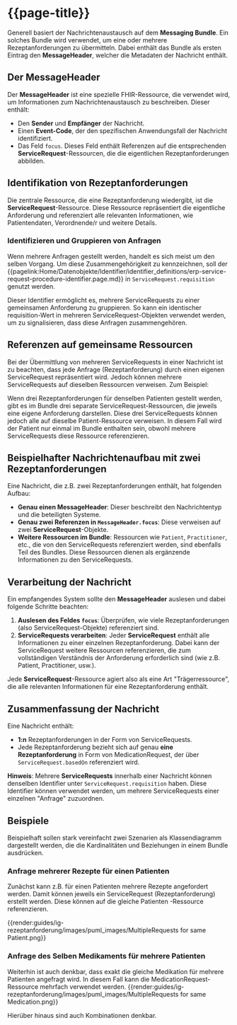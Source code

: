 # {{page-title}}

Generell basiert der Nachrichtenaustausch auf dem **Messaging Bundle**. Ein solches Bundle wird verwendet, um eine oder mehrere Rezeptanforderungen zu übermitteln. Dabei enthält das Bundle als ersten Eintrag den **MessageHeader**, welcher die Metadaten der Nachricht enthält.

## Der MessageHeader

Der **MessageHeader** ist eine spezielle FHIR-Ressource, die verwendet wird, um Informationen zum Nachrichtenaustausch zu beschreiben. Dieser enthält:

- Den **Sender** und **Empfänger** der Nachricht.
- Einen **Event-Code**, der den spezifischen Anwendungsfall der Nachricht identifiziert.
- Das Feld `focus`. Dieses Feld enthält Referenzen auf die entsprechenden **ServiceRequest**-Ressourcen, die die eigentlichen Rezeptanforderungen abbilden.

## Identifikation von Rezeptanforderungen

Die zentrale Ressource, die eine Rezeptanforderung wiedergibt, ist die **ServiceRequest**-Ressource. Diese Ressource repräsentiert die eigentliche Anforderung und referenziert alle relevanten Informationen, wie Patientendaten, Verordnende/r und weitere Details.

### Identifizieren und Gruppieren von Anfragen
Wenn mehrere Anfragen gestellt werden, handelt es sich meist um den selben Vorgang. Um diese Zusammengehörigkeit zu kennzeichnen, soll der {{pagelink:Home/Datenobjekte/Identifier/identifier_definitions/erp-service-request-procedure-identifier.page.md}} in `ServiceRequest.requisition` genutzt werden.

Dieser Identifier ermöglicht es, mehrere ServiceRequests zu einer gemeinsamen Anforderung zu gruppieren. So kann ein identischer requisition-Wert in mehreren ServiceRequest-Objekten verwendet werden, um zu signalisieren, dass diese Anfragen zusammengehören.

## Referenzen auf gemeinsame Ressourcen
Bei der Übermittlung von mehreren ServiceRequests in einer Nachricht ist zu beachten, dass jede Anfrage (Rezeptanforderung) durch einen eigenen ServiceRequest repräsentiert wird. Jedoch können mehrere ServiceRequests auf dieselben Ressourcen verweisen. Zum Beispiel:

Wenn drei Rezeptanforderungen für denselben Patienten gestellt werden, gibt es im Bundle drei separate ServiceRequest-Ressourcen, die jeweils eine eigene Anforderung darstellen.
Diese drei ServiceRequests können jedoch alle auf dieselbe Patient-Ressource verweisen. In diesem Fall wird der Patient nur einmal im Bundle enthalten sein, obwohl mehrere ServiceRequests diese Ressource referenzieren.

## Beispielhafter Nachrichtenaufbau mit zwei Rezeptanforderungen

Eine Nachricht, die z.B. zwei Rezeptanforderungen enthält, hat folgenden Aufbau:

- **Genau einen MessageHeader**: Dieser beschreibt den Nachrichtentyp und die beteiligten Systeme.
- **Genau zwei Referenzen in `MessageHeader.focus`**: Diese verweisen auf zwei **ServiceRequest**-Objekte.
- **Weitere Ressourcen im Bundle**: Ressourcen wie `Patient`, `Practitioner`, etc., die von den ServiceRequests referenziert werden, sind ebenfalls Teil des Bundles. Diese Ressourcen dienen als ergänzende Informationen zu den ServiceRequests.

## Verarbeitung der Nachricht

Ein empfangendes System sollte den **MessageHeader** auslesen und dabei folgende Schritte beachten:

1. **Auslesen des Feldes `focus`**: Überprüfen, wie viele Rezeptanforderungen (also ServiceRequest-Objekte) referenziert sind.
2. **ServiceRequests verarbeiten**: Jeder **ServiceRequest** enthält alle Informationen zu einer einzelnen Rezeptanforderung. Dabei kann der ServiceRequest weitere Ressourcen referenzieren, die zum vollständigen Verständnis der Anforderung erforderlich sind (wie z.B. Patient, Practitioner, usw.).

Jede **ServiceRequest**-Ressource agiert also als eine Art "Trägerressource", die alle relevanten Informationen für eine Rezeptanforderung enthält.

## Zusammenfassung der Nachricht

Eine Nachricht enthält:

- **1:n** Rezeptanforderungen in der Form von ServiceRequests.
- Jede Rezeptanforderung bezieht sich auf genau **eine Rezeptanforderung** in Form von MedicationRequest, der über `ServiceRequest.basedOn` referenziert wird.

**Hinweis**: Mehrere **ServiceRequests** innerhalb einer Nachricht können denselben Identifier unter `ServiceRequest.requisition` haben. Diese Identifier können verwendet werden, um mehrere ServiceRequests einer einzelnen "Anfrage" zuzuordnen.

## Beispiele

Beispielhaft sollen stark vereinfacht zwei Szenarien als Klassendiagramm dargestellt werden, die die Kardinalitäten und Beziehungen in einem Bundle ausdrücken.

### Anfrage mehrerer Rezepte für einen Patienten

Zunächst kann z.B. für einen Patienten mehrere Rezepte angefordert werden. Damit können jeweils ein ServiceRequest (Rezeptanforderung) erstellt werden. Diese können auf die gleiche Patienten -Ressource referenzieren.

{{render:guides/ig-rezeptanforderung/images/puml_images/MultipleRequests for same Patient.png}}

### Anfrage des Selben Medikaments für mehrere Patienten
Weiterhin ist auch denkbar, dass exakt die gleiche Medikation für mehrere Patienten angefragt wird. In diesem Fall kann die MedicationRequest-Ressource mehrfach verwendet werden.
{{render:guides/ig-rezeptanforderung/images/puml_images/MultipleRequests for same Medication.png}}

Hierüber hinaus sind auch Kombinationen denkbar.